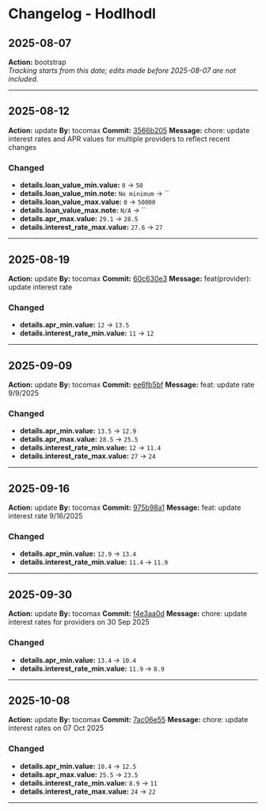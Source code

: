# Changelog - Hodlhodl

## 2025-08-07
**Action:** bootstrap  
*Tracking starts from this date; edits made before 2025-08-07 are not included.*

---
## 2025-08-12
**Action:** update
**By:** tocomax
**Commit:** [3566b205](https://github.com/your-repo/commit/3566b205)
**Message:** chore: update interest rates and APR values for multiple providers to reflect recent changes

### Changed
- **details.loan_value_min.value:** `0` → `50`
- **details.loan_value_min.note:** `No minimum` → ``
- **details.loan_value_max.value:** `0` → `50000`
- **details.loan_value_max.note:** `N/A` → ``
- **details.apr_max.value:** `29.1` → `28.5`
- **details.interest_rate_max.value:** `27.6` → `27`

---
## 2025-08-19
**Action:** update
**By:** tocomax
**Commit:** [60c630e3](https://github.com/your-repo/commit/60c630e3)
**Message:** feat(provider): update interest rate

### Changed
- **details.apr_min.value:** `12` → `13.5`
- **details.interest_rate_min.value:** `11` → `12`

---
## 2025-09-09
**Action:** update
**By:** tocomax
**Commit:** [ee6fb5bf](https://github.com/your-repo/commit/ee6fb5bf)
**Message:** feat: update rate 9/9/2025

### Changed
- **details.apr_min.value:** `13.5` → `12.9`
- **details.apr_max.value:** `28.5` → `25.5`
- **details.interest_rate_min.value:** `12` → `11.4`
- **details.interest_rate_max.value:** `27` → `24`

---
## 2025-09-16
**Action:** update
**By:** tocomax
**Commit:** [975b98a1](https://github.com/your-repo/commit/975b98a1)
**Message:** feat: update interest rate 9/16/2025

### Changed
- **details.apr_min.value:** `12.9` → `13.4`
- **details.interest_rate_min.value:** `11.4` → `11.9`

---
## 2025-09-30
**Action:** update
**By:** tocomax
**Commit:** [f4e3aa0d](https://github.com/your-repo/commit/f4e3aa0d)
**Message:** chore: update interest rates for providers on 30 Sep 2025

### Changed
- **details.apr_min.value:** `13.4` → `10.4`
- **details.interest_rate_min.value:** `11.9` → `8.9`

---
## 2025-10-08
**Action:** update
**By:** tocomax
**Commit:** [7ac06e55](https://github.com/your-repo/commit/7ac06e55)
**Message:** chore: update interest rates on 07 Oct 2025

### Changed
- **details.apr_min.value:** `10.4` → `12.5`
- **details.apr_max.value:** `25.5` → `23.5`
- **details.interest_rate_min.value:** `8.9` → `11`
- **details.interest_rate_max.value:** `24` → `22`

---
